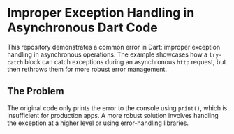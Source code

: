 # Improper Exception Handling in Asynchronous Dart Code

This repository demonstrates a common error in Dart: improper exception handling in asynchronous operations. The example showcases how a `try-catch` block can catch exceptions during an asynchronous `http` request, but then rethrows them for more robust error management.

## The Problem

The original code only prints the error to the console using `print()`, which is insufficient for production apps. A more robust solution involves handling the exception at a higher level or using error-handling libraries.